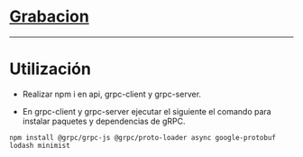  # [Grabacion](https://drive.google.com/file/d/1QScMgdfO0DogoGiIfMUrKOQ2D3528q2B/view?usp=sharing)

 -----------
 # Utilización

* Realizar npm i en api, grpc-client y grpc-server.

* En grpc-client y grpc-server ejecutar el siguiente el comando para instalar paquetes y dependencias de gRPC.
 ```
 npm install @grpc/grpc-js @grpc/proto-loader async google-protobuf lodash minimist
 ```